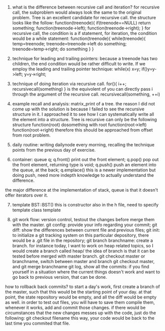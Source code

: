1. what is the difference between recursive call and iteration?
for recursive call, the subproblem would always look the same to the original problem. Tree is an excellent candidate for recursive call. the structure looks like the follow:
function(treenode){
if(treenode==NULL) return something;
function(treenode->left);
function(treenode->right);
}
for recursive call, the condition is a if statement, for iteration, the condition would be a while statement:
function(treenode){
while(treenode){
temp=treenode;
treenode=treenode->left
do something;
treenode=temp->right;
do something
}
}

2. technique for leading and trailing pointers:
because a treenode has two children, the end condition would be rather difficult to write. If we employ the leading and trailing pointer technique:
while(x)
x=y;
if()y=y->left;
y=y->right;

3. technique of doing iteration via recursive call.
for(){
i++;
recursivecall(something)
}
is the equivolent of 
you can directly pass i through the argument of the recursive call.
recursivecall(something, ++i)

4. example recall and analysis:
matrix_print of a tree. the reason I did not come up with the solution is because I failed to see the recursive structure in it. I approached it to see how I can systematically write all the element into a structure. Tree is recursive can only be the following structure
function(root)
dosomething with root
function(root->left)
function(root->right)
therefore this should be approached from offset from root problem.

5. daily routine: 
writing dailynode every morning, recalling the technique points from the previous day of exercise.

6. container:
queue q;
q.front() print out the front element;
q.pop() pop out the front element, returning type is void;
q.push() push an element into the queue, at the back;
q.emplace() this is a newer implementation but doing push, need more indepth knowledge to actually understand the difference.

the major difference at the implementation of stack, queue is that it doesn't offer iterators over it.

7. template<typename T>
BST<T>::BST() this is constructor
also in the h file, need to specify
template  class<int>
template

8. git work flow:
version control, testout the changes before merge them with the master.
git config: provide your info regarding your commit;
git diff: show the differences between current file and previous files;
git init: to initialize a git tracking system on this particular depository, there would be a .git file in the repository;
git branch branchname: create a branch. for instance today, I want to work on heap related topics, so I would create a branch called heap/ the idea of branch is that it can be tested before merged with master branch.
git checkout master or branchname, switch between master and branch
git checkout master, and git merge branchname
git log, show all the commits: if you find yourself in a situation where the current things doesn't work and want to go back to previous version, that can be done.

how to rollback back commits?
to start a day's work, first create a branch of the master, such that this would be the starting point of your day.
at that point, the state repository would be empty, and all the diff would be empty as well.
in order to test out files, you will have to save them compile them, whenever it works, add and commit those changes.
if there would be circumstances that the new changes messes up with the code, just do the following:
git checkout filename
this way, your code would be back to the last time you commited that file.
























